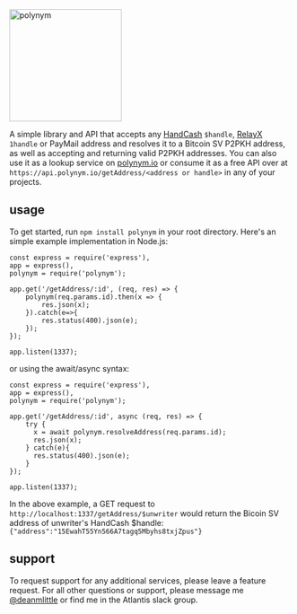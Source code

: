<img src="https://polynym.io/logo.svg" width="200" alt="polynym">

A simple library and API that accepts any [HandCash](https://handcash.io) `$handle`, [RelayX](https://relayx.io) `1handle` or PayMail address and resolves it to a Bitcoin SV P2PKH address, as well as accepting and returning valid P2PKH addresses. You can also use it as a lookup service on [polynym.io](https://polynym.io) or consume it as a free API over at `https://api.polynym.io/getAddress/<address or handle>` in any of your projects.

## usage

To get started, run `npm install polynym` in your root directory. Here's an simple example implementation in Node.js:

```
const express = require('express'),
app = express(),
polynym = require('polynym');

app.get('/getAddress/:id', (req, res) => {
    polynym(req.params.id).then(x => {
        res.json(x);
    }).catch(e=>{
        res.status(400).json(e);
    });
});

app.listen(1337);
```

or using the await/async syntax:

```
const express = require('express'),
app = express(),
polynym = require('polynym');

app.get('/getAddress/:id', async (req, res) => {
    try {
      x = await polynym.resolveAddress(req.params.id);
      res.json(x);
    } catch(e){
      res.status(400).json(e);
    }
});

app.listen(1337);
```

In the above example, a GET request to `http://localhost:1337/getAddress/$unwriter` would return the Bicoin SV address of unwriter's HandCash $handle: `{"address":"15EwahT55Yn566A7tagq5Mbyhs8txjZpus"}`

## support

To request support for any additional services, please leave a feature request. For all other questions or support, please message me [@deanmlittle](https://twitter.com/deanmlittle) or find me in the Atlantis slack group.
